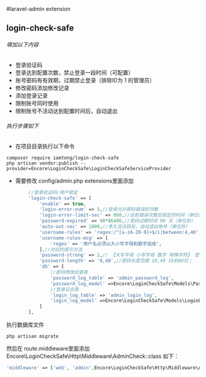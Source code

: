 #laravel-admin extension
## login-check-safe
###### 填加以下内容
* 登录验证码
* 登录达到配置次数，禁止登录一段时间（可配置）
* 账号密码有有效期，过期禁止登录（排除ID为 1 的管理员）
* 修改密码添加修改记录
* 添加登录记录
* 限制账号同时使用
* 限制账号不活动达到配置时间后，自动退出

###### 执行步骤如下
* 在项目目录执行以下命令

```shell script
composer require iamtong/login-check-safe
php artisan vendor:publish --provider=Encore\LoginCheckSafe\LoginCheckSafeServiceProvider
```

* 需要修改 config/admin.php
extensions里面添加
```php
        //登录验证码/用户锁定
        'login-check-safe' => [
            'enable' => true,
            'login-error-num' => 5,//登录允许密码错误的次数
            'login-error-limit-sec' => 600,//达到错误次数后锁定的时间（单位秒）
            'password-expired' => 90*86400,//密码过期时间 90 天（单位秒）
            'auto-out-sec' => 1800,//多久没活跃后，自动退出账号（单位秒）
            'username-rules' => 'regex:/^[a-zA-Z0-9]+$/i|between:4,40',//用户名除了唯一性和必须填写之外的所有规则
            'username-rules-msg' => [
                'regex' => '用户名必须以大小写字母和数字组成',
            ],//对应的提示方法
            'password-strong' => 2,// 【大写字母 小写字母 数字 特殊字符】 密码强度 必须使用其中的几种。
            'password-length' => '8,40',//密码长度范围 10,40 10到40位；
            'db' => [
                //密码修改纪录表
                'password_log_table' => 'admin_password_log',
                'password_log_model' =>Encore\LoginCheckSafe\Models\PasswordLogModel::class,
                //登录日志表
                'login_log_table' => 'admin_login_log',
                'login_log_model' =>Encore\LoginCheckSafe\Models\LoginLogModel::class,
            ]
        ],
```

执行数据库文件
```shell script
php artisan migrate
```

然后在 route.middleware里面添加
Encore\LoginCheckSafe\Http\Middleware\AdminCheck::class
如下：
```php
'middleware' => ['web', 'admin',Encore\LoginCheckSafe\Http\Middleware\AdminCheck::class],
```